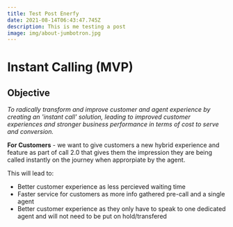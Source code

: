 ```yaml
---
title: Test Post Enerfy
date: 2021-08-14T06:43:47.745Z
description: This is me testing a post
image: img/about-jumbotron.jpg
---
```

# Instant Calling (MVP)


## Objective

*To radically transform and improve customer and agent experience by creating an 'instant call' solution, leading to improved customer experiences and stronger business performance in terms of cost to serve and conversion.*

**For Customers** - we want to give customers a new hybrid experience and feature as part of call 2.0 that  gives them the impression they are being called instantly on the journey when approrpiate by the agent. 

This will lead to:
* Better customer experience as less percieved waiting time
* Faster service for customers as more info gathered pre-call and a single agent 
* Better customer experience as they only have to speak to one dedicated agent and will not need to be put on hold/transfered